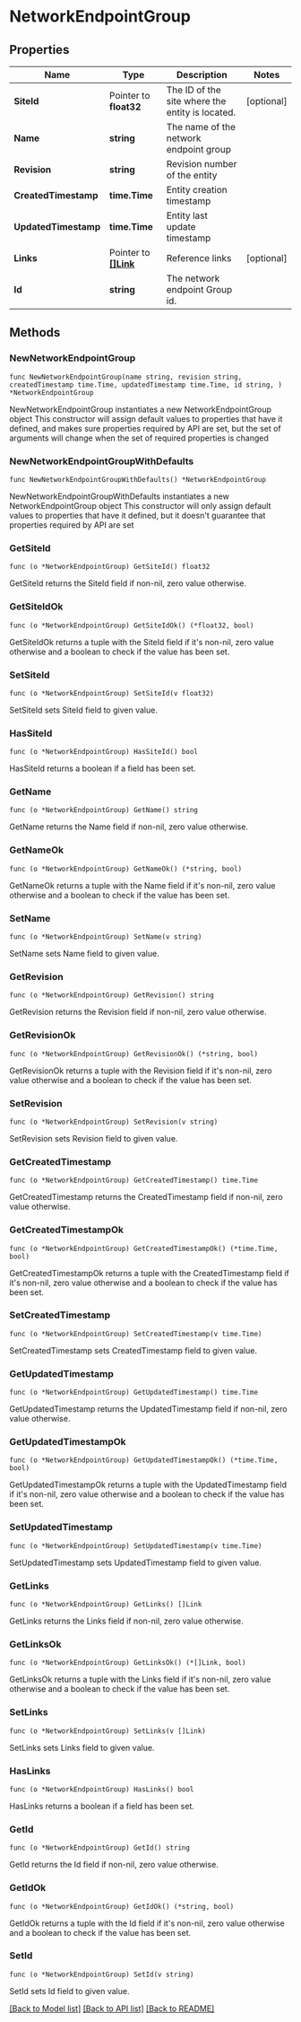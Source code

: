 # NetworkEndpointGroup

## Properties

Name | Type | Description | Notes
------------ | ------------- | ------------- | -------------
**SiteId** | Pointer to **float32** | The ID of the site where the entity is located. | [optional] 
**Name** | **string** | The name of the network endpoint group | 
**Revision** | **string** | Revision number of the entity | 
**CreatedTimestamp** | **time.Time** | Entity creation timestamp | 
**UpdatedTimestamp** | **time.Time** | Entity last update timestamp | 
**Links** | Pointer to [**[]Link**](Link.md) | Reference links | [optional] 
**Id** | **string** | The network endpoint Group id. | 

## Methods

### NewNetworkEndpointGroup

`func NewNetworkEndpointGroup(name string, revision string, createdTimestamp time.Time, updatedTimestamp time.Time, id string, ) *NetworkEndpointGroup`

NewNetworkEndpointGroup instantiates a new NetworkEndpointGroup object
This constructor will assign default values to properties that have it defined,
and makes sure properties required by API are set, but the set of arguments
will change when the set of required properties is changed

### NewNetworkEndpointGroupWithDefaults

`func NewNetworkEndpointGroupWithDefaults() *NetworkEndpointGroup`

NewNetworkEndpointGroupWithDefaults instantiates a new NetworkEndpointGroup object
This constructor will only assign default values to properties that have it defined,
but it doesn't guarantee that properties required by API are set

### GetSiteId

`func (o *NetworkEndpointGroup) GetSiteId() float32`

GetSiteId returns the SiteId field if non-nil, zero value otherwise.

### GetSiteIdOk

`func (o *NetworkEndpointGroup) GetSiteIdOk() (*float32, bool)`

GetSiteIdOk returns a tuple with the SiteId field if it's non-nil, zero value otherwise
and a boolean to check if the value has been set.

### SetSiteId

`func (o *NetworkEndpointGroup) SetSiteId(v float32)`

SetSiteId sets SiteId field to given value.

### HasSiteId

`func (o *NetworkEndpointGroup) HasSiteId() bool`

HasSiteId returns a boolean if a field has been set.

### GetName

`func (o *NetworkEndpointGroup) GetName() string`

GetName returns the Name field if non-nil, zero value otherwise.

### GetNameOk

`func (o *NetworkEndpointGroup) GetNameOk() (*string, bool)`

GetNameOk returns a tuple with the Name field if it's non-nil, zero value otherwise
and a boolean to check if the value has been set.

### SetName

`func (o *NetworkEndpointGroup) SetName(v string)`

SetName sets Name field to given value.


### GetRevision

`func (o *NetworkEndpointGroup) GetRevision() string`

GetRevision returns the Revision field if non-nil, zero value otherwise.

### GetRevisionOk

`func (o *NetworkEndpointGroup) GetRevisionOk() (*string, bool)`

GetRevisionOk returns a tuple with the Revision field if it's non-nil, zero value otherwise
and a boolean to check if the value has been set.

### SetRevision

`func (o *NetworkEndpointGroup) SetRevision(v string)`

SetRevision sets Revision field to given value.


### GetCreatedTimestamp

`func (o *NetworkEndpointGroup) GetCreatedTimestamp() time.Time`

GetCreatedTimestamp returns the CreatedTimestamp field if non-nil, zero value otherwise.

### GetCreatedTimestampOk

`func (o *NetworkEndpointGroup) GetCreatedTimestampOk() (*time.Time, bool)`

GetCreatedTimestampOk returns a tuple with the CreatedTimestamp field if it's non-nil, zero value otherwise
and a boolean to check if the value has been set.

### SetCreatedTimestamp

`func (o *NetworkEndpointGroup) SetCreatedTimestamp(v time.Time)`

SetCreatedTimestamp sets CreatedTimestamp field to given value.


### GetUpdatedTimestamp

`func (o *NetworkEndpointGroup) GetUpdatedTimestamp() time.Time`

GetUpdatedTimestamp returns the UpdatedTimestamp field if non-nil, zero value otherwise.

### GetUpdatedTimestampOk

`func (o *NetworkEndpointGroup) GetUpdatedTimestampOk() (*time.Time, bool)`

GetUpdatedTimestampOk returns a tuple with the UpdatedTimestamp field if it's non-nil, zero value otherwise
and a boolean to check if the value has been set.

### SetUpdatedTimestamp

`func (o *NetworkEndpointGroup) SetUpdatedTimestamp(v time.Time)`

SetUpdatedTimestamp sets UpdatedTimestamp field to given value.


### GetLinks

`func (o *NetworkEndpointGroup) GetLinks() []Link`

GetLinks returns the Links field if non-nil, zero value otherwise.

### GetLinksOk

`func (o *NetworkEndpointGroup) GetLinksOk() (*[]Link, bool)`

GetLinksOk returns a tuple with the Links field if it's non-nil, zero value otherwise
and a boolean to check if the value has been set.

### SetLinks

`func (o *NetworkEndpointGroup) SetLinks(v []Link)`

SetLinks sets Links field to given value.

### HasLinks

`func (o *NetworkEndpointGroup) HasLinks() bool`

HasLinks returns a boolean if a field has been set.

### GetId

`func (o *NetworkEndpointGroup) GetId() string`

GetId returns the Id field if non-nil, zero value otherwise.

### GetIdOk

`func (o *NetworkEndpointGroup) GetIdOk() (*string, bool)`

GetIdOk returns a tuple with the Id field if it's non-nil, zero value otherwise
and a boolean to check if the value has been set.

### SetId

`func (o *NetworkEndpointGroup) SetId(v string)`

SetId sets Id field to given value.



[[Back to Model list]](../README.md#documentation-for-models) [[Back to API list]](../README.md#documentation-for-api-endpoints) [[Back to README]](../README.md)


